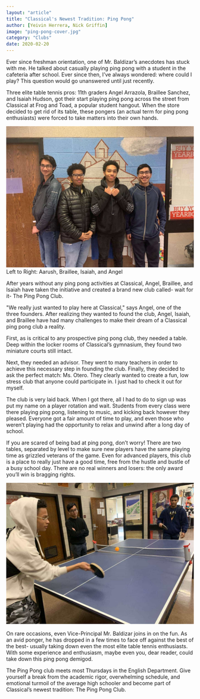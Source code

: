 ```yaml
---
layout: "article"
title: "Classical's Newest Tradition: Ping Pong"
author: [Yeivin Herrera, Nick Griffin]
image: "ping-pong-cover.jpg"
category: "Clubs"
date: 2020-02-20
---
```

Ever since freshman orientation, one of Mr. Baldizar’s anecdotes has stuck with me. He talked about casually playing ping pong with a student in the cafeteria after school. Ever since then, I’ve always wondered: where could I play? This question would go unanswered until just recently.

Three elite table tennis pros: 11th graders Angel Arrazola, Braillee Sanchez, and Isaiah Hudson, got their start playing ping pong across the street from Classical at Frog and Toad, a popular student hangout. When the store decided to get rid of its table, these pongers (an actual term for ping pong enthusiasts) were forced to take matters into their own hands.

![Ping pong members](/assets/images/ping-pong-team.jpg)
<span>Left to Right: Aarush, Braillee, Isaiah, and Angel</span>

After years without any ping pong activities at Classical, Angel, Braillee, and Isaiah have taken the initiative and created a brand new club called- wait for it- The Ping Pong Club.

"We really just wanted to play here at Classical," says Angel, one of the three founders. After realizing they wanted to found the club, Angel, Isaiah, and Braillee have had many challenges to make their dream of a Classical ping pong club a reality.

First, as is critical to any prospective ping pong club, they needed a table. Deep within the locker rooms of Classical’s gymnasium, they found two miniature courts still intact.

Next, they needed an advisor. They went to many teachers in order to achieve this necessary step in founding the club. Finally, they decided to ask the perfect match: Ms. Otero. They clearly wanted to create a fun, low stress club that anyone could participate in. I just had to check it out for myself.

The club is very laid back. When I got there, all I had to do to sign up was put my name on a player rotation and wait. Students from every class were there playing ping pong, listening to music, and kicking back however they pleased. Everyone got a fair amount of time to play, and even those who weren’t playing had the opportunity to relax and unwind after a long day of school.

If you are scared of being bad at ping pong, don’t worry! There are two tables, separated by level to make sure new players have the same playing time as grizzled veterans of the game. Even for advanced players, this club is a place to really just have a good time, free from the hustle and bustle of a busy school day. There are no real winners and losers: the only award you’ll win is bragging rights.

![Ping pong in action](/assets/images/ping-pong-action.jpg)

On rare occasions, even Vice-Principal Mr. Baldizar joins in on the fun. As an avid ponger, he has dropped in a few times to face off against the best of the best- usually taking down even the most elite table tennis enthusiasts. With some experience and enthusiasm, maybe even you, dear reader, could take down this ping pong demigod.

The Ping Pong club meets most Thursdays in the English Department. Give yourself a break from the academic rigor, overwhelming schedule, and emotional turmoil of the average high schooler and become part of Classical’s newest tradition: The Ping Pong Club.
